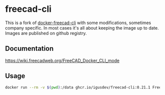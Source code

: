 # freecad-cli

This is a fork of [docker-freecad-cli](https://github.com/amrit3701/docker-freecad-cli) with some modifications, sometimes company specific.
In most cases it's all about keeping the image up to date. Images are published on github registry.

## Documentation

<https://wiki.freecadweb.org/FreeCAD_Docker_CLI_mode>

## Usage

```bash
docker run --rm -v $(pwd):/data ghcr.io/igusdev/freecad-cli:0.21.1 FreeCADCmd <command>
```

